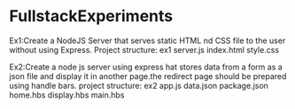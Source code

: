 # FullstackExperiments
Ex1:Create a NodeJS Server that serves static HTML nd CSS file to the user without using Express.
Project structure:
ex1
server.js
index.html
style.css

Ex2:Create a node js server using express hat stores data from a form as a json file and display it in another page.the redirect page should be prepared using handle bars.
project structure:
ex2
app.js
data.json
package.json
home.hbs
display.hbs
main.hbs
